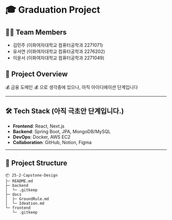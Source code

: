 # 🎓 Graduation Project

## 👩‍💻 Team Members

- 김민주 (이화여자대학교 컴퓨터공학과 2271071)
- 유서연 (이화여자대학교 컴퓨터공학과 2276202)
- 이윤서 (이화여자대학교 컴퓨터공학과 2271049)

## 📌 Project Overview

💰 금융 도메인 💰 으로 생각중에 있으나, 아직 아이디에이션 단계입니다

---

## 🛠️ Tech Stack (아직 극초안 단계입니다.)

- **Frontend**: React, Next.js
- **Backend**: Spring Boot, JPA, MongoDB/MySQL
- **DevOps**: Docker, AWS EC2
- **Collaboration**: GitHub, Notion, Figma

---

## 📂 Project Structure

```
📦 25-2-Capstone-Design
├─ README.md
├─ backend
│  └─ .gitkeep
├─ docs
│  ├─ GroundRule.md
│  └─ Ideation.md
└─ frontend
   └─ .gitkeep
```
